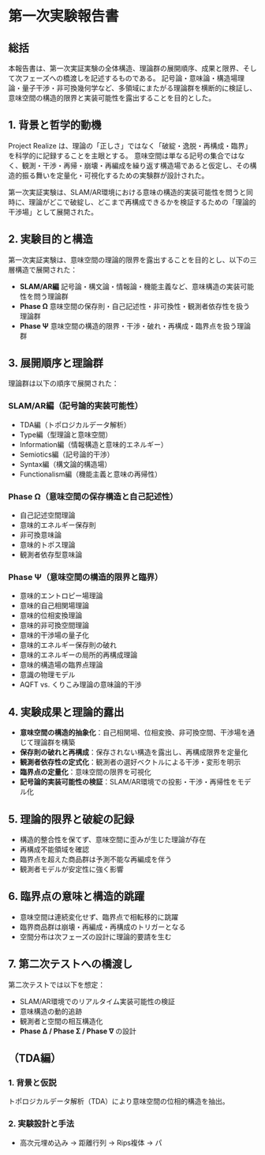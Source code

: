# 第一次実験報告書

## 総括
本報告書は、第一次実証実験の全体構造、理論群の展開順序、成果と限界、そして次フェーズへの橋渡しを記述するものである。
記号論・意味論・構造場理論・量子干渉・非可換幾何学など、多領域にまたがる理論群を横断的に検証し、意味空間の構造的限界と実装可能性を露出することを目的とした。

## 1. 背景と哲学的動機
Project Realize は、理論の「正しさ」ではなく「破綻・逸脱・再構成・臨界」を科学的に記録することを主眼とする。
意味空間は単なる記号の集合ではなく、観測・干渉・再帰・崩壊・再編成を繰り返す構造場であると仮定し、その構造的振る舞いを定量化・可視化するための実験群が設計された。

第一次実証実験は、SLAM/AR環境における意味の構造的実装可能性を問うと同時に、理論がどこで破綻し、どこまで再構成できるかを検証するための「理論的干渉場」として展開された。

## 2. 実験目的と構造
第一次実証実験は、意味空間の理論的限界を露出することを目的とし、以下の三層構造で展開された：

- **SLAM/AR編**
  記号論・構文論・情報論・機能主義など、意味構造の実装可能性を問う理論群
- **Phase Ω**
  意味空間の保存則・自己記述性・非可換性・観測者依存性を扱う理論群
- **Phase Ψ**
  意味空間の構造的限界・干渉・破れ・再構成・臨界点を扱う理論群

## 3. 展開順序と理論群
理論群は以下の順序で展開された：

### SLAM/AR編（記号論的実装可能性）
- TDA編（トポロジカルデータ解析）
- Type編（型理論と意味空間）
- Information編（情報構造と意味的エネルギー）
- Semiotics編（記号論的干渉）
- Syntax編（構文論的構造場）
- Functionalism編（機能主義と意味の再帰性）

### Phase Ω（意味空間の保存構造と自己記述性）
- 自己記述空間理論
- 意味的エネルギー保存則
- 非可換意味論
- 意味的トポス理論
- 観測者依存型意味論

### Phase Ψ（意味空間の構造的限界と臨界）
- 意味的エントロピー場理論
- 意味的自己相関場理論
- 意味的位相変換理論
- 意味的非可換空間理論
- 意味的干渉場の量子化
- 意味的エネルギー保存則の破れ
- 意味的エネルギーの局所的再構成理論
- 意味的構造場の臨界点理論
- 意識の物理モデル
- AQFT vs. くりこみ理論の意味論的干渉

## 4. 実験成果と理論的露出
- **意味空間の構造的抽象化**：自己相関場、位相変換、非可換空間、干渉場を通じて理論群を構築
- **保存則の破れと再構成**：保存されない構造を露出し、再構成限界を定量化
- **観測者依存性の定式化**：観測者の選好ベクトルによる干渉・変形を明示
- **臨界点の定量化**：意味空間の限界を可視化
- **記号論的実装可能性の検証**：SLAM/AR環境での投影・干渉・再帰性をモデル化

## 5. 理論的限界と破綻の記録
- 構造的整合性を保てず、意味空間に歪みが生じた理論が存在
- 再構成不能領域を確認
- 臨界点を超えた商品群は予測不能な再編成を伴う
- 観測者モデルが安定性に強く影響

## 6. 臨界点の意味と構造的跳躍
- 意味空間は連続変化せず、臨界点で相転移的に跳躍
- 臨界商品群は崩壊・再編成・再構成のトリガーとなる
- 空間分布は次フェーズの設計に理論的要請を生む

## 7. 第二次テストへの橋渡し
第二次テストでは以下を想定：
- SLAM/AR環境でのリアルタイム実装可能性の検証
- 意味構造の動的追跡
- 観測者と空間の相互構造化
- **Phase Δ / Phase Σ / Phase ∇** の設計

## （TDA編）
### 1. 背景と仮説
トポロジカルデータ解析（TDA）により意味空間の位相的構造を抽出。

### 2. 実験設計と手法
- 高次元埋め込み → 距離行列 → Rips複体 → パ